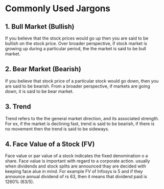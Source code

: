 # Commonly Used Jargons

## 1. Bull Market (Bullish)

If you believe that the stock prices would go up then you are said to be bullish on the stock price. Over broader perspective, if stock market is growing up during a particular period, the the market is said to be bull market.

## 2. Bear Market (Bearish)

If you believe that stock price of a particular stock would go down, then you are said to be bearish. From a broader perspective, if markets are going down, it is said to be bear market.

## 3. Trend 

Trend refers to the the general market direction, and its associated strength. For ex, if the market is declining fast, trend is said to be bearish, if there is no movement then the trend is said to be sideways.

## 4. Face Value of a Stock (FV)

Face value or par value of a stock indicates the fixed denomination o a share. Face value is important with regard to a corporate action. usually when dividends and stock splits are announced thay are decided with keeping face alue in mind. For example FV of Infosys is 5 and if they announce annual dividend of rs 63, then it means that dividend paid is 1260% (63/5).














